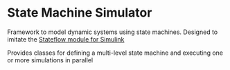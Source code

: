 # State Machine Simulator

Framework to model dynamic systems using state machines. Designed to imitate the [Stateflow module for Simulink](https://www.mathworks.com/products/stateflow.html)

Provides classes for defining a multi-level state machine and executing one or more simulations in parallel
